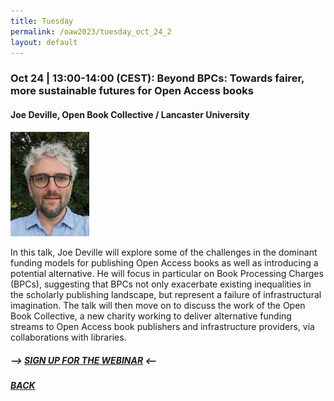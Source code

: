```yaml
---
title: Tuesday
permalink: /oaw2023/tuesday_oct_24_2
layout: default
---
```


### Oct 24 | 13:00-14:00 (CEST): Beyond BPCs: Towards fairer, more sustainable futures for Open Access books

#### Joe Deville, Open Book Collective / Lancaster University

<img src="/images/jd.jpg" alt="Joe Deville" style="height: 25%; width:25%;"/>

In this talk, Joe Deville will explore some of the challenges in the dominant funding models for publishing Open Access books as well as introducing a potential alternative. He will focus in particular on Book Processing Charges (BPCs), suggesting that BPCs not only exacerbate existing inequalities in the scholarly publishing landscape, but represent a failure of infrastructural imagination. The talk will then move on to discuss the work of the Open Book Collective, a new charity working to deliver alternative funding streams to Open Access book publishers and infrastructure providers, via collaborations with libraries.

##### --> [SIGN UP FOR THE WEBINAR](https://docs.google.com/forms/d/e/1FAIpQLSfaWkahJQ0sd8UOBsihx2pVxZeA08Kx2FVJe0Fdw2eNamieUw/viewform?usp=sf_link) <--

##### [BACK](https://openaccess.dk/oaw2023#programme-of-the-danish-open-access-week-2023)
